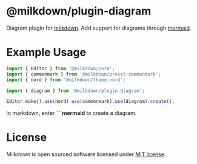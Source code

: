 # @milkdown/plugin-diagram

Diagram plugin for [milkdown](https://saul-mirone.github.io/milkdown/).
Add support for diagrams through [mermaid](https://mermaid-js.github.io/mermaid/#/).

# Example Usage

```typescript
import { Editor } from '@milkdown/core';
import { commonmark } from '@milkdown/preset-commonmark';
import { nord } from '@milkdown/theme-nord';

import { diagram } from '@milkdown/plugin-diagram';

Editor.make().use(nord).use(commonmark).use(diagram).create();
```

In markdown, enter **\`\`\`mermaid** to create a diagram.

# License

Milkdown is open sourced software licensed under [MIT license](https://github.com/Saul-Mirone/milkdown/blob/main/LICENSE).
